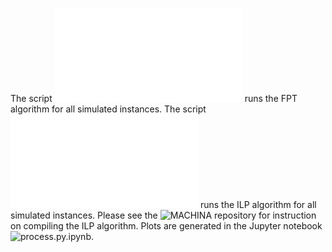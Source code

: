 The script ![run_dp.sh](result/run_dp.sh) runs the FPT algorithm for all simulated instances. The script ![run_ilp.sh](result/run_ilp.sh) runs the ILP algorithm for all simulated instances. Please see the ![MACHINA repository](https://github.com/raphael-group/machina) for instruction on compiling the ILP algorithm. Plots are generated in the Jupyter notebook ![process.py.ipynb](result/process.py.ipynb).
